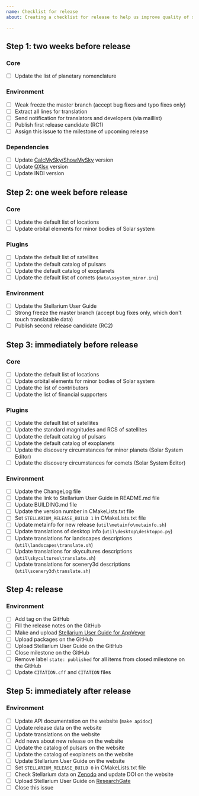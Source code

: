```yaml
---
name: Checklist for release
about: Creating a checklist for release to help us improve quality of software

---
```


<!--
READ THIS AND FILL IN THIS TEMPLATE!

This is checklist for maintainer of Stellarium (a release master)

-->

## Step 1: two weeks before release
### Core
- [ ] Update the list of planetary nomenclature

### Environment
- [ ] Weak freeze the master branch (accept bug fixes and typo fixes only)
- [ ] Extract all lines for translation
- [ ] Send notification for translators and developers (via maillist)
- [ ] Publish first release candidate (RC1)
- [ ] Assign this issue to the milestone of upcoming release

### Dependencies
- [ ] Update [CalcMySky/ShowMySky](https://github.com/10110111/CalcMySky) version
- [ ] Update [QXlsx](https://github.com/QtExcel/QXlsx/) version
- [ ] Update INDI version

## Step 2: one week before release

### Core
- [ ] Update the default list of locations
- [ ] Update orbital elements for minor bodies of Solar system

### Plugins
- [ ] Update the default list of satellites
- [ ] Update the default catalog of pulsars
- [ ] Update the default catalog of exoplanets
- [ ] Update the default list of comets (`data\ssystem_minor.ini`)

### Environment
- [ ] Update the Stellarium User Guide
- [ ] Strong freeze the master branch (accept bug fixes only, which don't touch translatable data)
- [ ] Publish second release candidate (RC2)

## Step 3: immediately before release

### Core
- [ ] Update the default list of locations
- [ ] Update orbital elements for minor bodies of Solar system
- [ ] Update the list of contributors
- [ ] Update the list of financial supporters

### Plugins
- [ ] Update the default list of satellites
- [ ] Update the standard magnitudes and RCS of satellites
- [ ] Update the default catalog of pulsars
- [ ] Update the default catalog of exoplanets
- [ ] Update the discovery circumstances for minor planets (Solar System Editor)
- [ ] Update the discovery circumstances for comets (Solar System Editor)

### Environment
- [ ] Update the ChangeLog file
- [ ] Update the link to Stellarium User Guide in README.md file
- [ ] Update BUILDING.md file
- [ ] Update the version number in CMakeLists.txt file
- [ ] Set `STELLARIUM_RELEASE_BUILD 1` in CMakeLists.txt file
- [ ] Update metainfo for new release (`util\metainfo\metainfo.sh`)
- [ ] Update translations of desktop info (`util\desktop\desktoppo.py`)
- [ ] Update translations for landscapes descriptions (`util\landscapes\translate.sh`)
- [ ] Update translations for skycultures descriptions (`util\skycultures\translate.sh`)
- [ ] Update translations for scenery3d descriptions (`util\scenery3d\translate.sh`)

## Step 4: release

### Environment
- [ ] Add tag on the GitHub
- [ ] Fill the release notes on the GitHub
- [ ] Make and upload [Stellarium User Guide for AppVeyor](https://github.com/Stellarium/stellarium-data/releases/tag/guide)
- [ ] Upload packages on the GitHub
- [ ] Upload Stellarium User Guide on the GitHub
- [ ] Close milestone on the GitHub
- [ ] Remove label `state: published` for all items from closed milestone on the GitHub
- [ ] Update `CITATION.cff` and `CITATION` files

## Step 5: immediately after release

### Environment
- [ ] Update API documentation on the website (`make apidoc`)
- [ ] Update release data on the website
- [ ] Update translations on the website
- [ ] Add news about new release on the website
- [ ] Update the catalog of pulsars on the website
- [ ] Update the catalog of exoplanets on the website
- [ ] Update Stellarium User Guide on the website
- [ ] Set `STELLARIUM_RELEASE_BUILD 0` in CMakeLists.txt file
- [ ] Check Stellarium data on [Zenodo](https://zenodo.org/doi/10.5281/zenodo.8377210) and update DOI on the website
- [ ] Upload Stellarium User Guide on [ResearchGate](https://www.researchgate.net)
- [ ] Close this issue
